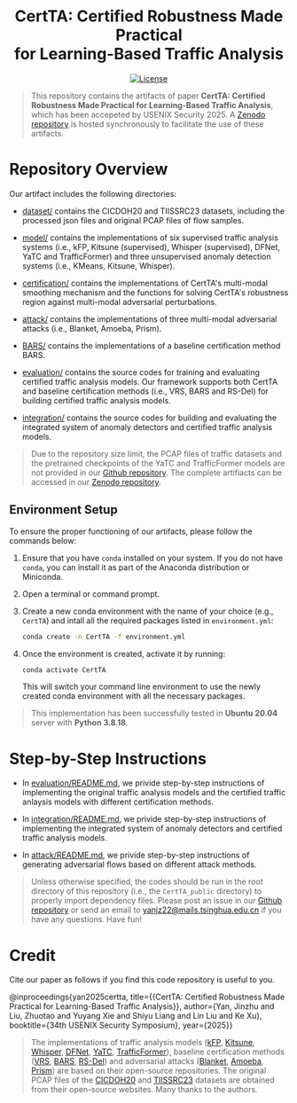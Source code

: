 <div align="center">

<h1 >CertTA: Certified Robustness Made Practical <br>for Learning-Based Traffic Analysis</h1>

[![License](https://img.shields.io/github/license/CBackyx/RingSG)](https://opensource.org/licenses/MIT)
<!-- [![ePrint]()]() -->

</div>

> This repository contains the artifacts of paper **CertTA: Certified Robustness Made Practical for Learning-Based Traffic Analysis**, which has been accepeted by USENIX Security 2025. A [Zenodo repository](https://doi.org/10.5281/zenodo.15580292) is hosted synchronously to facilitate the use of these artifacts.

# Repository Overview

Our artifact includes the following directories: 

* [dataset/](https://github.com/InspiringGroup-Lab/CertTA/tree/main/dataset) contains the CICDOH20 and TIISSRC23 datasets, including the processed json files and original PCAP files of flow samples.

* [model/](https://github.com/InspiringGroup-Lab/CertTA/tree/main/model) contains the implementations of six supervised traffic analysis systems (i.e., kFP, Kitsune (supervised), Whisper (supervised), DFNet, YaTC and TrafficFormer) and three unsupervised anomaly detection systems (i.e., KMeans, Kitsune, Whisper).

* [certification/](https://github.com/InspiringGroup-Lab/CertTA/tree/main/certification) contains the implementations of CertTA's multi-modal smoothing mechanism and the functions for solving CertTA's robustness region against multi-modal adversarial perturbations. 

* [attack/](https://github.com/InspiringGroup-Lab/CertTA/tree/main/attack) contains the implementations of three multi-modal adversarial attacks (i.e., Blanket, Amoeba, Prism).

* [BARS/](https://github.com/InspiringGroup-Lab/CertTA/tree/main/BARS) contains the implementations of a baseline certification method BARS.

* [evaluation/](https://github.com/InspiringGroup-Lab/CertTA/tree/main/evaluation) contains the source codes for training and evaluating certified traffic analysis models. Our framework supports both CertTA and baseline certification methods (i.e., VRS, BARS and RS-Del) for building certified traffic analysis models.

* [integration/](https://github.com/InspiringGroup-Lab/CertTA/tree/main/integration) contains the source codes for building and evaluating the integrated system of anomaly detectors and certified traffic analysis models.

> Due to the repository size limit, the PCAP files of traffic datasets and the pretrained checkpoints of the YaTC and TrafficFormer models are not provided in our [Github repository](https://github.com/InspiringGroup-Lab/CertTA). The complete artifiacts can be accessed in our [Zenodo repository](https://doi.org/10.5281/zenodo.15580292).

## Environment Setup

To ensure the proper functioning of our artifacts, please follow the commands below:

1. Ensure that you have `conda` installed on your system. If you do not have `conda`, you can install it as part of the Anaconda distribution or Miniconda.
2. Open a terminal or command prompt.
3. Create a new conda environment with the name of your choice (e.g., `CertTA`) and intall all the required packages listed in `environment.yml`:
   
   ```bash
   conda create -n CertTA -f environment.yml
   ```
4. Once the environment is created, activate it by running:
   
   ```bash
   conda activate CertTA
   ```
   This will switch your command line environment to use the newly created conda environment with all the necessary packages.

> This implementation has been successfully tested in **Ubuntu 20.04** server with **Python 3.8.18**.

# Step-by-Step Instructions

* In [evaluation/README.md](https://github.com/InspiringGroup-Lab/CertTA/tree/main/evaluation#readme), we privide step-by-step instructions of implementing the original traffic analysis models and the certified traffic anlaysis models with different certification methods.

* In [integration/README.md](https://github.com/InspiringGroup-Lab/CertTA/tree/main/integration#readme), we privide step-by-step instructions of implementing the integrated system of anomaly detectors and certified traffic analysis models.

* In [attack/README.md](https://github.com/InspiringGroup-Lab/CertTA/tree/main/attack#readme), we privide step-by-step instructions of generating adversarial flows based on different attack methods.


> Unless otherwise specified, the codes should be run in the root directory of this repository (i.e., the `CertTA_public` directory) to properly import dependency files. Please post an issue in our [Github repository](https://github.com/InspiringGroup-Lab/CertTA) or send an email to [yanjz22@mails.tsinghua.edu.cn](mailto:yanjz22@mails.tsinghua.edu.cn) if you have any questions. Have fun!

# Credit

Cite our paper as follows if you find this code repository is useful to you. 

@inproceedings{yan2025certta,  title={{CertTA: Certified Robustness Made Practical for Learning-Based Traffic Analysis}}, author={Yan, Jinzhu and Liu, Zhuotao and Yuyang Xie and Shiyu Liang and Lin Liu and Ke Xu}, booktitle={34th USENIX Security Symposium}, year={2025}}

> The implementations of traffic analysis models ([kFP](https://github.com/jhayes14/k-FP), [Kitsune](https://github.com/ymirsky/Kitsune-py/tree/master), [Whisper](https://github.com/fuchuanpu/Whisper), [DFNet](https://github.com/deep-fingerprinting/df), [YaTC](https://github.com/NSSL-SJTU/YaTC), [TrafficFormer](https://github.com/IDP-code/TrafficFormer)), baseline certification methods ([VRS](https://github.com/locuslab/smoothing), [BARS](https://github.com/KaiWangGitHub/BARS), [RS-Del](https://github.com/Dovermore/randomized-deletion)) and adversarial attacks ([Blanket](https://github.com/SPIN-UMass/BLANKET), [Amoeba](https://github.com/Mobile-Intelligence-Lab/Amoeba), [Prism](https://github.com/SecTeamPolaris/Prism)) are based on their open-source repositories. The original PCAP files of the [CICDOH20](https://www.unb.ca/cic/datasets/dohbrw-2020.html) and [TIISSRC23](https://www.kaggle.com/datasets/daniaherzalla/tii-ssrc-23) datasets are obtained from their open-source websites. Many thanks to the authors.